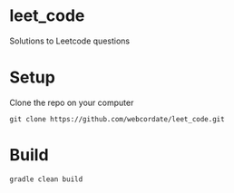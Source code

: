 # leet_code

Solutions to Leetcode questions

# Setup

Clone the repo on your computer

```git clone https://github.com/webcordate/leet_code.git```

# Build

```gradle clean build```

